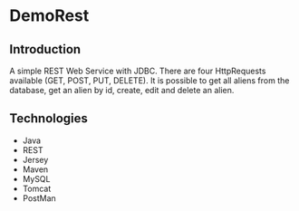 # DemoRest


## Introduction
A simple REST Web Service with JDBC. There are four HttpRequests available (GET, POST, PUT, DELETE). It is possible to get all aliens from the database, get an alien by id, create, edit and delete an alien. 

## Technologies
- Java
- REST
- Jersey
- Maven
- MySQL
- Tomcat
- PostMan






